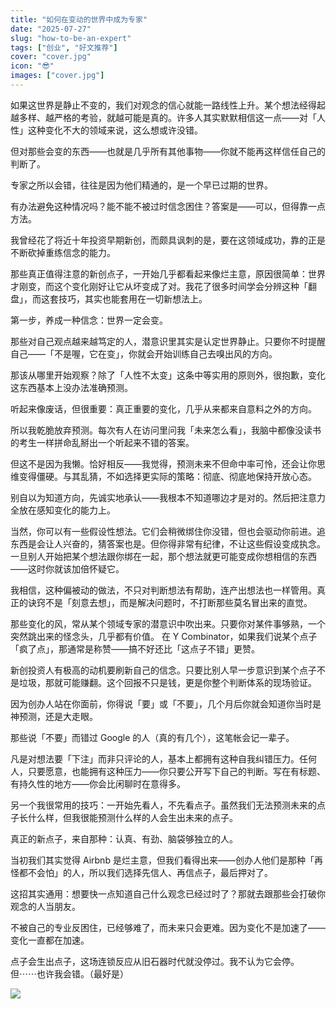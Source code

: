 ```yaml
---
title: "如何在变动的世界中成为专家"
date: "2025-07-27"
slug: "how-to-be-an-expert"
tags: ["创业", "好文推荐"]
cover: "cover.jpg"
icon: "😎"
images: ["cover.jpg"]
---
```

如果这世界是静止不变的，我们对观念的信心就能一路线性上升。某个想法经得起越多样、越严格的考验，就越可能是真的。许多人其实默默相信这一点——对「人性」这种变化不大的领域来说，这么想或许没错。



但对那些会变的东西——也就是几乎所有其他事物——你就不能再这样信任自己的判断了。



专家之所以会错，往往是因为他们精通的，是一个早已过期的世界。



有办法避免这种情况吗？能不能不被过时信念困住？答案是——可以，但得靠一点方法。



我曾经花了将近十年投资早期新创，而颇具讽刺的是，要在这领域成功，靠的正是不断砍掉重练信念的能力。



那些真正值得注意的新创点子，一开始几乎都看起来像烂主意，原因很简单：世界才刚变，而这个变化刚好让它从坏变成了对。我花了很多时间学会分辨这种「翻盘」，而这套技巧，其实也能套用在一切新想法上。



第一步，养成一种信念：世界一定会变。



那些对自己观点越来越笃定的人，潜意识里其实是认定世界静止。只要你不时提醒自己——「不是喔，它在变」，你就会开始训练自己去嗅出风的方向。



那该从哪里开始观察？除了「人性不太变」这条中等实用的原则外，很抱歉，变化这东西基本上没办法准确预测。



听起来像废话，但很重要：真正重要的变化，几乎从来都来自意料之外的方向。



所以我乾脆放弃预测。每次有人在访问里问我「未来怎么看」，我脑中都像没读书的考生一样拼命乱掰出一个听起来不错的答案。



但这不是因为我懒。恰好相反——我觉得，预测未来不但命中率可怜，还会让你思维变得僵硬。与其乱猜，不如选择更实际的策略：彻底、彻底地保持开放心态。



别自以为知道方向，先诚实地承认——我根本不知道哪边才是对的。然后把注意力全放在感知变化的能力上。



当然，你可以有一些假设性想法。它们会稍微绑住你没错，但也会驱动你前进。追东西是会让人兴奋的，猜答案也是。但你得非常有纪律，不让这些假设变成执念。
一旦别人开始把某个想法跟你绑在一起，那个想法就更可能变成你想相信的东西——这时你就该加倍怀疑它。



我相信，这种偏被动的做法，不只对判断想法有帮助，连产出想法也一样管用。真正的诀窍不是「刻意去想」，而是解决问题时，不打断那些莫名冒出来的直觉。



那些变化的风，常从某个领域专家的潜意识中吹出来。只要你对某件事够熟，一个突然跳出来的怪念头，几乎都有价值。
在 Y Combinator，如果我们说某个点子「疯了点」，那通常是称赞——搞不好还比「这点子不错」更赞。



新创投资人有极高的动机要刷新自己的信念。只要比别人早一步意识到某个点子不是垃圾，那就可能赚翻。这个回报不只是钱，更是你整个判断体系的现场验证。



因为创办人站在你面前，你得说「要」或「不要」，几个月后你就会知道你当时是神预测，还是大走眼。



那些说「不要」而错过 Google 的人（真的有几个），这笔帐会记一辈子。



凡是对想法要「下注」而非只评论的人，基本上都拥有这种自我纠错压力。任何人，只要愿意，也能拥有这种压力——你只要公开写下自己的判断。写在有标题、有持久性的地方——你会比闲聊时在意得多。



另一个我很常用的技巧：一开始先看人，不先看点子。虽然我们无法预测未来的点子长什么样，但我很能预测什么样的人会生出未来的点子。



真正的新点子，来自那种：认真、有劲、脑袋够独立的人。



当初我们其实觉得 Airbnb 是烂主意，但我们看得出来——创办人他们是那种「再怪都不会怕」的人，所以我们选择先信人、再信点子，最后押对了。



这招其实通用：想要快一点知道自己什么观念已经过时了？那就去跟那些会打破你观念的人当朋友。



不被自己的专业反困住，已经够难了，而未来只会更难。因为变化不是加速了——变化一直都在加速。



点子会生出点子，这场连锁反应从旧石器时代就没停过。我不认为它会停。
但⋯⋯也许我会错。（最好是）




![](https://prod-files-secure.s3.us-west-2.amazonaws.com/112d0858-5090-4d34-a606-b75eb8d65fd2/46476355-9cf3-4e99-9b7a-3531bc426380/1000202064.png?X-Amz-Algorithm=AWS4-HMAC-SHA256&X-Amz-Content-Sha256=UNSIGNED-PAYLOAD&X-Amz-Credential=ASIAZI2LB466WIH5JX6B%2F20251020%2Fus-west-2%2Fs3%2Faws4_request&X-Amz-Date=20251020T182015Z&X-Amz-Expires=3600&X-Amz-Security-Token=IQoJb3JpZ2luX2VjEEgaCXVzLXdlc3QtMiJHMEUCIQDTWwuKe8pGYntLwvtenTtMoclDe1j6MZw6OF32IwHXXQIgFoL9o8Qya%2Fqsm8HDCwn9R9SzYjqU2AO1BiIhBwCR5hgqiAQI8f%2F%2F%2F%2F%2F%2F%2F%2F%2F%2FARAAGgw2Mzc0MjMxODM4MDUiDABz6K8uu0Hl1rnhIircAy6n21%2FgHCEWWS%2Ff4kg4N7y6pzMIMA3zjhh0zTvQKRJoMUjSM04IR318qqOcXYAT6%2BqoIvzmOmfnGqj2OTouNf9crYJl821Sgip3h7elkhvO26G4IrYx4vLzV8%2BAXNU4znWE3Pn9x4SovPsbB3ur%2FD5%2FpieY1W88E77L%2FY1oc%2B34VQSiRHaE4gX8%2Bj3mXx5PiWQsCXW2AMhEu5HfM8z8rPnZswcIc3oC2WmZTDP%2Fu2ze6VagtjHiX3JGAtxj3jhRpmCMVxJZwBpxxfBwxd%2BdX7j07eTYtpdTbDLmpnRIi9fcB%2FkuzLybydLGv3IjT4T7JwOmaR1oA4JWzwz7cbP7IdmmE%2Fyc8QZZzpW9TILFaSbOz0D1YnrjZDsTuhG3vUVMls2DzOahP%2FoRQ%2BvXYmeboqQjmvO4n8Mw%2F8oqnA0U2Ht%2FkrxitmgsZkpxW95tiecUo6fY3bS8JB%2BI4NGL1ZUPkCdwZNUVD9a3o1Wr%2FIWWMYYF7nuN30XnqTdGfk7JxrZTgmfaVfRjwXoJTZPMaB3mGvbH%2BUgPshXEovLYKjyR9giMj2%2BC4zyKSs7qpXZ2slIZcNRkleX6PYcsefSO6aQwOBdir5zGZtLqOF4zMxuoRLGsRxfoZWJ7V22PPeSdMO622ccGOqUBncDQkI9NDGe2aTVGxl69W8e9FunoWN8J77AXYJjTTfFXJl%2BRLmXxWfO8T2v02iB8vQ5m9Wl%2B9nZbnDKbcqG4luGcSv%2FBQUqF6n8SIB5gDsZRUju7K4OiDIXCA2pfoIiYtXpPe2Y44ZIlPL7KZ5kM7GE%2FlG%2BFtjf6XBS35vwRAO0IR6k%2FcPccgFCkM%2BqyKS0LRNRGFjRJSTGXJZslFuS9IP%2FYec5A&X-Amz-Signature=220ed6d8c3a8e22d8ee0a5bac52c28c25231d2ee4ac36d3a56592536aabff3f2&X-Amz-SignedHeaders=host&x-amz-checksum-mode=ENABLED&x-id=GetObject)

